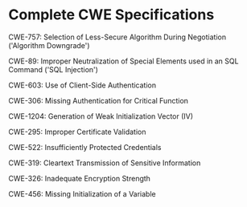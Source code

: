 

# Complete CWE Specifications

CWE-757: Selection of Less-Secure Algorithm During Negotiation ('Algorithm Downgrade')

CWE-89: Improper Neutralization of Special Elements used in an SQL Command ('SQL Injection')

CWE-603: Use of Client-Side Authentication

CWE-306: Missing Authentication for Critical Function

CWE-1204: Generation of Weak Initialization Vector (IV)

CWE-295: Improper Certificate Validation

CWE-522: Insufficiently Protected Credentials

CWE-319: Cleartext Transmission of Sensitive Information

CWE-326: Inadequate Encryption Strength

CWE-456: Missing Initialization of a Variable